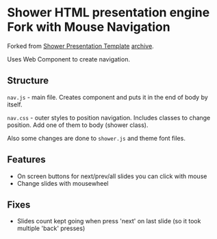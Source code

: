 # Shower HTML presentation engine Fork with Mouse Navigation 

Forked from [Shower Presentation Template](https://github.com/shower/shower) [archive](http://shwr.me/shower.zip).

Uses Web Component to create navigation.
## Structure
`nav.js` - main file. Creates component and puts it in the end of body by itself.

`nav.css` - outer styles to position navigation. Includes classes to change position. Add one of them to body (shower class).

Also some changes are done to `shower.js` and theme font files.

## Features
* On screen buttons for next/prev/all slides you can click with mouse
* Change slides with mousewheel

## Fixes
* Slides count kept going when press 'next' on last slide (so it took multiple 'back' presses)